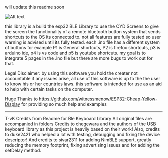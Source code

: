will update this readme soon

![Alt text](https://example.com/path/to/image.png)


this library is a build the esp32 BLE Library to use the CYD Screens to give the screen the functionality of a remote bluetooth button system that sends shortcuts to the OS its connected to. not all features are fully tested so user warning is advised until its fully tested. each .ino file has a different system of buttons for example P1 is General shortcuts, P2 is firefox shortcuts, p3 is arduino ide, p4 is vs code and p5 is youtube shortcuts. my goal is to integrate 5 pages in the .ino file but there are more bugs to work out for that.

Legal Disclaimer: by using this software you hold the creater not accountable if any issues arise, all use of this software is up to the the user to know his or her countries laws. this software is intended for use as an aid to help with certain tasks on the computer.



Huge Thanks to https://github.com/witnessmenow/ESP32-Cheap-Yellow-Display for providing so much help and examples

-------------------------------------------------------------------------------------------------------------------------------------------
T-vK Credits from Readme for Ble Keyboard Library
All original files are accompanied in folders
Credits to chegewara and the authors of the USB keyboard library as this project is heavily based on their work!
Also, credits to duke2421 who helped a lot with testing, debugging and fixing the device descriptor! And credits to sivar2311 for adding NimBLE support, greatly reducing the memory footprint, fixing advertising issues and for adding the setDelay method.
